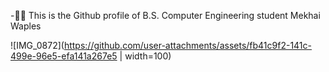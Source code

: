-👨‍💻 This is the Github profile of B.S. Computer Engineering student Mekhai Waples

![IMG_0872](https://github.com/user-attachments/assets/fb41c9f2-141c-499e-96e5-efa141a267e5 | width=100)


<!---
saynomayo/saynomayo is a ✨ special ✨ repository because its `README.md` (this file) appears on your GitHub profile.
You can click the Preview link to take a look at your changes.
--->
